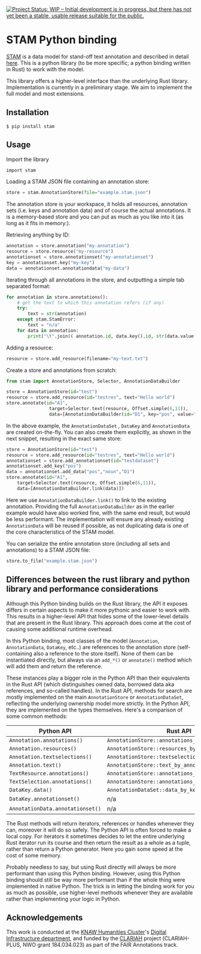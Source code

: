 [![Project Status: WIP – Initial development is in progress, but there has not yet been a stable, usable release suitable for the public.](https://www.repostatus.org/badges/latest/wip.svg)](https://www.repostatus.org/#wip)

# STAM Python binding

[STAM](https:/github.com/annotation/stam) is a data model for stand-off text annotation and described in detail [here](https://github.com/annotation/stam). This is a python library (to be more specific; a python binding written in Rust) to work with the model.

This library offers a higher-level interface than the underlying Rust library. Implementation is currently in a preliminary stage. We aim to implement the full model and most extensions.

## Installation

``$ pip install stam``

## Usage

Import the library

```rust
import stam
```

Loading a STAM JSON file containing an annotation store:

```python
store = stam.AnnotationStore(file="example.stam.json")
```

The annotation store is your workspace, it holds all resources, annotation sets
(i.e. keys and annotation data) and of course the actual annotations. It is a
memory-based store and you can put as much as you like into it (as long as it fits
in memory:).

Retrieving anything by ID:

```python
annotation = store.annotation("my-annotation")
resource = store.resource("my-resource")
annotationset = store.annotationset("my-annotationset")
key = annotationset.key("my-key")
data = annotationset.annotationdata("my-data")
```

Iterating through all annotations in the store, and outputting a simple tab separated format:

```python
for annotation in store.annotations():
    # get the text to which this annotation refers (if any)
    try:
        text = str(annotation)
    except stam.StamError:
        text = "n/a"
    for data in annotation:
        print("\t".join(( annotation.id, data.key().id, str(data.value()), text)))
```


Adding a resource:

```python
resource = store.add_resource(filename="my-text.txt")
```

Create a store and annotations from scratch:

```python
from stam import AnnotationStore, Selector, AnnotationDataBuilder

store = AnnotationStore(id="test")
resource = store.add_resource(id="testres", text="Hello world")
store.annotate(id="A1", 
                target=Selector.text(resource, Offset.simple(6,11)),
                data=[AnnotationDataBuilder(id="D1", key="pos", value="noun", annotationset="testdataset")])
```

In the above example, the `AnnotationDataSet` , `DataKey` and `AnnotationData`
are created on-the-fly. You can also create them explicitly, as shown in the
next snippet, resulting in the exact same store:


```python
store = AnnotationStore(id="test")
resource = store.add_resource(id="testres", text="Hello world")
annotationset = store.add_annotationset(id="testdataset")
annotationset.add_key("pos")
data = annotationset.add_data("pos","noun","D1")
store.annotate(id="A1", 
    target=Selector.text(resource, Offset.simple(6,11)),
    data=[AnnotationDataBuilder.link(data)])
```

Here we use `AnnotationDataBuilder.link()` to link to the existing annotation.
Providing the full `AnnotationDataBuilder` as in the earlier example would have
also worked fine, with the same end result, but would be less performant. The
implementation will ensure any already existing `AnnotationData` will be reused if
possible, as not duplicating data is one of the core characteristics of the
STAM model.

You can serialize the entire annotation store (including all sets and annotations) to a STAM JSON file:

```python
store.to_file("example.stam.json")
```

## Differences between the rust library and python library and performance considerations

Although this Python binding builds on the Rust library, the API it exposes
differs in certain aspects to make it more pythonic and easier to work with.
This results in a higher-level API that hides some of the lower-level details
that are present in the Rust library. This approach does come at the cost of causing
some additional runtime overhead. 

In this Python binding, most classes of the model (`Annotation`,
`AnnotationData`, `DataKey`, etc..) are references to the annotation store
(self-containing also a reference to the store itself). None of them can be
instantiated directly, but always via an `add_*()` or `annotate()` method which
will add them and return the reference. 

These instances play a bigger role in the Python API than their equivalents in
the Rust API (which distinguishes owned data, borrowed data aka references, and
so-called handles). In the Rust API, methods for search are mostly implemented on the main
`AnnotationStore` or `AnnotationDataSet`, reflecting the underlying ownership model more strictly.
In the Python API, they are implemented on the types themselves. Here's a comparison of some common methods:

| Python API                       | Rust API                                            |
|--------------------------------  | --------------------------------------------------- |
| `Annotation.annotations()`       | `AnnotationStore::annotations_by_annotation()`      |
| `Annotation.resources()`         | `AnnotationStore::resources_by_annotation()`        |
| `Annotation.textselections()`    | `AnnotationStore::textselections_by_annotation()`   |
| `Annotation.text()`              | `AnnotationStore::text_by_annotation()`             |
| `TextResource.annotations()`     | `AnnotationStore::annotations_by_resource()`        |
| `TextSelection.annotations()`    | `AnnotationStore::annotations_by_textselection()`   |
| `DataKey.data()`                 | `AnnotationDataSet::data_by_key()`                  |
| `DataKey.annotationset()`        | n/a                                                 |
| `AnnotationData.annotationset()` | n/a                                                 |

The Rust methods will return iterators, references or handles whenever they
can, moreover it will do so safely. The Python API is often forced to make a
local copy. For iterators it sometimes decides to let the entire underlying Rust
iterator run its course and then return the result as a whole as a tuple, rather than
return a Python generator. Here you gain some speed at the cost of some memory.

Probably needless to say, but using Rust directly will always be more
performant than using this Python binding. However, using this Python binding
should still be way more performant than if the whole thing were implemented in
native Python. The trick is in letting the binding work for you as much as
possible, use higher-level methods whenever they are available rather than
implementing your logic in Python.

## Acknowledgements

This work is conducted at the [KNAW Humanities Cluster](https://huc.knaw.nl/)'s [Digital Infrastructure department](https://di.huc.knaw.nl/), and funded by the [CLARIAH](https://clariah.nl) project (CLARIAH-PLUS, NWO grant 184.034.023) as part of the FAIR Annotations track.

